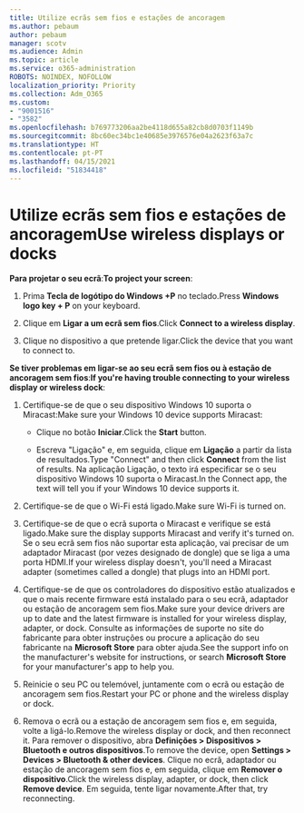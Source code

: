 ```yaml
---
title: Utilize ecrãs sem fios e estações de ancoragem
ms.author: pebaum
author: pebaum
manager: scotv
ms.audience: Admin
ms.topic: article
ms.service: o365-administration
ROBOTS: NOINDEX, NOFOLLOW
localization_priority: Priority
ms.collection: Adm_O365
ms.custom:
- "9001516"
- "3582"
ms.openlocfilehash: b769773206aa2be4118d655a82cb8d0703f1149b
ms.sourcegitcommit: 8bc60ec34bc1e40685e3976576e04a2623f63a7c
ms.translationtype: HT
ms.contentlocale: pt-PT
ms.lasthandoff: 04/15/2021
ms.locfileid: "51834418"
---
```

# <a name="use-wireless-displays-or-docks"></a><span data-ttu-id="fb67c-102">Utilize ecrãs sem fios e estações de ancoragem</span><span class="sxs-lookup"><span data-stu-id="fb67c-102">Use wireless displays or docks</span></span>

<span data-ttu-id="fb67c-103">**Para projetar o seu ecrã**:</span><span class="sxs-lookup"><span data-stu-id="fb67c-103">**To project your screen**:</span></span>

1. <span data-ttu-id="fb67c-104">Prima **Tecla de logótipo do Windows +P** no teclado.</span><span class="sxs-lookup"><span data-stu-id="fb67c-104">Press **Windows logo key + P** on your keyboard.</span></span>

2. <span data-ttu-id="fb67c-105">Clique em **Ligar a um ecrã sem fios**.</span><span class="sxs-lookup"><span data-stu-id="fb67c-105">Click **Connect to a wireless display**.</span></span>

3. <span data-ttu-id="fb67c-106">Clique no dispositivo a que pretende ligar.</span><span class="sxs-lookup"><span data-stu-id="fb67c-106">Click the device that you want to connect to.</span></span>

<span data-ttu-id="fb67c-107">**Se tiver problemas em ligar-se ao seu ecrã sem fios ou à estação de ancoragem sem fios**:</span><span class="sxs-lookup"><span data-stu-id="fb67c-107">**If you're having trouble connecting to your wireless display or wireless dock**:</span></span>

1. <span data-ttu-id="fb67c-108">Certifique-se de que o seu dispositivo Windows 10 suporta o Miracast:</span><span class="sxs-lookup"><span data-stu-id="fb67c-108">Make sure your Windows 10 device supports Miracast:</span></span> 

    - <span data-ttu-id="fb67c-109">Clique no botão **Iniciar**.</span><span class="sxs-lookup"><span data-stu-id="fb67c-109">Click the **Start** button.</span></span>
    
    - <span data-ttu-id="fb67c-110">Escreva "Ligação" e, em seguida, clique em **Ligação** a partir da lista de resultados.</span><span class="sxs-lookup"><span data-stu-id="fb67c-110">Type "Connect" and then click **Connect** from the list of results.</span></span> <span data-ttu-id="fb67c-111">Na aplicação Ligação, o texto irá especificar se o seu dispositivo Windows 10 suporta o Miracast.</span><span class="sxs-lookup"><span data-stu-id="fb67c-111">In the Connect app, the text will tell you if your Windows 10 device supports it.</span></span> 

2. <span data-ttu-id="fb67c-112">Certifique-se de que o Wi-Fi está ligado.</span><span class="sxs-lookup"><span data-stu-id="fb67c-112">Make sure Wi-Fi is turned on.</span></span> 

3. <span data-ttu-id="fb67c-113">Certifique-se de que o ecrã suporta o Miracast e verifique se está ligado.</span><span class="sxs-lookup"><span data-stu-id="fb67c-113">Make sure the display supports Miracast and verify it's turned on.</span></span> <span data-ttu-id="fb67c-114">Se o seu ecrã sem fios não suportar esta aplicação, vai precisar de um adaptador Miracast (por vezes designado de dongle) que se liga a uma porta HDMI.</span><span class="sxs-lookup"><span data-stu-id="fb67c-114">If your wireless display doesn't, you'll need a Miracast adapter (sometimes called a dongle) that plugs into an HDMI port.</span></span>

4. <span data-ttu-id="fb67c-115">Certifique-se de que os controladores do dispositivo estão atualizados e que o mais recente firmware está instalado para o seu ecrã, adaptador ou estação de ancoragem sem fios.</span><span class="sxs-lookup"><span data-stu-id="fb67c-115">Make sure your device drivers are up to date and the latest firmware is installed for your wireless display, adapter, or dock.</span></span> <span data-ttu-id="fb67c-116">Consulte as informações de suporte no site do fabricante para obter instruções ou procure a aplicação do seu fabricante na **Microsoft Store** para obter ajuda.</span><span class="sxs-lookup"><span data-stu-id="fb67c-116">See the support info on the manufacturer's website for instructions, or search **Microsoft Store** for your manufacturer's app to help you.</span></span>

5. <span data-ttu-id="fb67c-117">Reinicie o seu PC ou telemóvel, juntamente com o ecrã ou estação de ancoragem sem fios.</span><span class="sxs-lookup"><span data-stu-id="fb67c-117">Restart your PC or phone and the wireless display or dock.</span></span>

6. <span data-ttu-id="fb67c-118">Remova o ecrã ou a estação de ancoragem sem fios e, em seguida, volte a ligá-lo.</span><span class="sxs-lookup"><span data-stu-id="fb67c-118">Remove the wireless display or dock, and then reconnect it.</span></span> <span data-ttu-id="fb67c-119">Para remover o dispositivo, abra **Definições > Dispositivos > Bluetooth e outros dispositivos**.</span><span class="sxs-lookup"><span data-stu-id="fb67c-119">To remove the device, open **Settings > Devices  > Bluetooth & other devices**.</span></span> <span data-ttu-id="fb67c-120">Clique no ecrã, adaptador ou estação de ancoragem sem fios e, em seguida, clique em **Remover o dispositivo**.</span><span class="sxs-lookup"><span data-stu-id="fb67c-120">Click the wireless display, adapter, or dock, then click **Remove device**.</span></span> <span data-ttu-id="fb67c-121">Em seguida, tente ligar novamente.</span><span class="sxs-lookup"><span data-stu-id="fb67c-121">After that, try reconnecting.</span></span>
